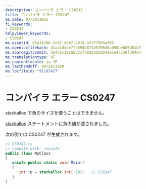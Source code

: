 ```yaml
---
description: コンパイラ エラー CS0247
title: コンパイラ エラー CS0247
ms.date: 07/20/2015
f1_keywords:
- CS0247
helpviewer_keywords:
- CS0247
ms.assetid: 95a147bb-3c67-45b7-b816-4fcf7503af06
ms.openlocfilehash: d1aa1ddde7fb694b871d570648a094be885d61b7
ms.sourcegitcommit: 5b475c1855b32cf78d2d1bbb4295e4c236f39464
ms.translationtype: HT
ms.contentlocale: ja-JP
ms.lasthandoff: 09/24/2020
ms.locfileid: "91193427"
---
```

# <a name="compiler-error-cs0247"></a>コンパイラ エラー CS0247

stackalloc で負のサイズを使うことはできません。  
  
 [stackalloc](../language-reference/operators/stackalloc.md) ステートメントに負の値が渡されました。
  
 次の例では CS0247 が生成されます。  
  
```csharp  
// CS0247.cs  
// compile with: /unsafe  
public class MyClass  
{  
   unsafe public static void Main()  
   {  
      int *p = stackalloc int[-30];   // CS0247  
   }  
}  
```
